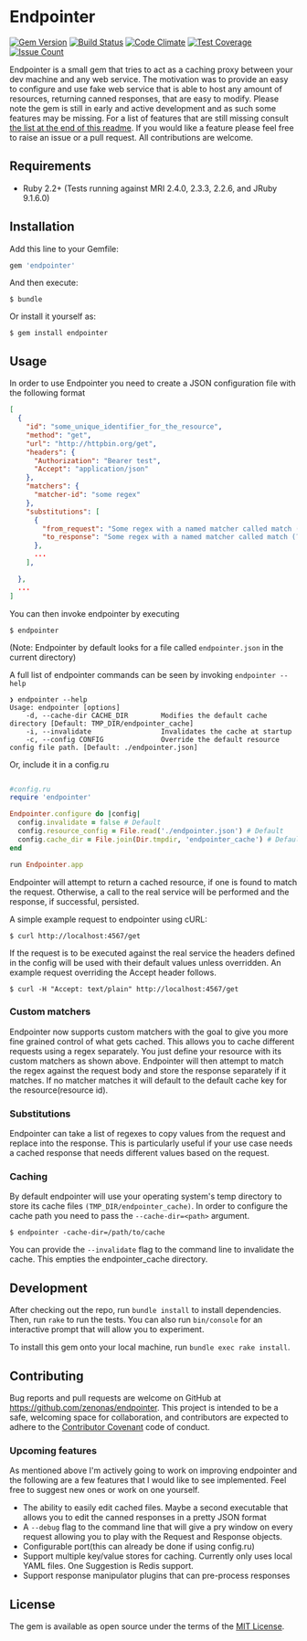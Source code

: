 # Endpointer

[![Gem Version](https://badge.fury.io/rb/endpointer.svg)](http://badge.fury.io/rb/endpointer) [![Build Status](https://travis-ci.org/zenonas/endpointer.svg?branch=master)](https://travis-ci.org/zenonas/endpointer) [![Code Climate](https://codeclimate.com/github/zenonas/endpointer/badges/gpa.svg)](https://codeclimate.com/github/zenonas/endpointer) [![Test Coverage](https://codeclimate.com/github/zenonas/endpointer/badges/coverage.svg)](https://codeclimate.com/github/zenonas/endpointer/coverage) [![Issue Count](https://codeclimate.com/github/zenonas/endpointer/badges/issue_count.svg)](https://codeclimate.com/github/zenonas/endpointer)

Endpointer is a small gem that tries to act as a caching proxy between your dev machine and any web service. The motivation was to provide an easy to configure and use fake web service that is able to host any amount of resources, returning canned responses, that are easy to modify. Please note the gem is still in early and active development and as such some features may be missing. For a list of features that are still missing consult [the list at the end of this readme](#upcoming-features). If you would like a feature please feel free to raise an issue or a pull request. All contributions are welcome.

## Requirements

* Ruby 2.2+ (Tests running against MRI 2.4.0, 2.3.3, 2.2.6, and JRuby 9.1.6.0)

## Installation

Add this line to your Gemfile:

```ruby
gem 'endpointer'
```

And then execute:

    $ bundle

Or install it yourself as:

    $ gem install endpointer

## Usage

In order to use Endpointer you need to create a JSON configuration file with the following format

```json
[
  {
    "id": "some_unique_identifier_for_the_resource",
    "method": "get",
    "url": "http://httpbin.org/get",
    "headers": {
      "Authorization": "Bearer test",
      "Accept": "application/json"
    },
    "matchers": {
      "matcher-id": "some regex"
    },
    "substitutions": [
      {
        "from_request": "Some regex with a named matcher called match (?<match\\w+)",
        "to_response": "Some regex with a named matcher called match (?<match\\w+)",
      },
      ...
    ],

  },
  ...
]
```

You can then invoke endpointer by executing

    $ endpointer

(Note: Endpointer by default looks for a file called `endpointer.json` in the current directory)

A full list of endpointer commands can be seen by invoking `endpointer --help`
```
❯ endpointer --help
Usage: endpointer [options]
    -d, --cache-dir CACHE_DIR        Modifies the default cache directory [Default: TMP_DIR/endpointer_cache]
    -i, --invalidate                 Invalidates the cache at startup
    -c, --config CONFIG              Override the default resource config file path. [Default: ./endpointer.json]

```

Or, include it in a config.ru

```ruby

#config.ru
require 'endpointer'

Endpointer.configure do |config|
  config.invalidate = false # Default
  config.resource_config = File.read('./endpointer.json') # Default
  config.cache_dir = File.join(Dir.tmpdir, 'endpointer_cache') # Default
end

run Endpointer.app
```

Endpointer will attempt to return a cached resource, if one is found to match the request. Otherwise, a call to the real service will be performed and the response, if successful, persisted.

A simple example request to endpointer using cURL:

    $ curl http://localhost:4567/get

If the request is to be executed against the real service the headers defined in the config will be used with their default values unless overridden. An example request overriding the Accept header follows.

    $ curl -H "Accept: text/plain" http://localhost:4567/get


### Custom matchers

Endpointer now supports custom matchers with the goal to give you more fine grained control of what gets cached. This allows you to cache different requests using a regex separately. You just define your resource with its custom matchers as shown above. Endpointer will then attempt to match the regex against the request body and store the response separately if it matches. If no matcher matches it will default to the default cache key for the resource(resource id).

### Substitutions

Endpointer can take a list of regexes to copy values from the request and replace into the response. This is particularly useful if your use case needs a cached response that needs different values based on the request.

### Caching

By default endpointer will use your operating system's temp directory to store its cache files `(TMP_DIR/endpointer_cache)`. In order to configure the cache path you need to pass the `--cache-dir=<path>` argument.

    $ endpointer -cache-dir=/path/to/cache

You can provide the `--invalidate` flag to the command line to invalidate the cache. This empties the endpointer_cache directory.

## Development

After checking out the repo, run `bundle install` to install dependencies. Then, run `rake` to run the tests. You can also run `bin/console` for an interactive prompt that will allow you to experiment.

To install this gem onto your local machine, run `bundle exec rake install`.

## Contributing

Bug reports and pull requests are welcome on GitHub at https://github.com/zenonas/endpointer. This project is intended to be a safe, welcoming space for collaboration, and contributors are expected to adhere to the [Contributor Covenant](http://contributor-covenant.org) code of conduct.

### Upcoming features

As mentioned above I'm actively going to work on improving endpointer and the following are a few features that I would like to see implemented. Feel free to suggest new ones or work on one yourself.

* The ability to easily edit cached files. Maybe a second executable that allows you to edit the canned responses in a pretty JSON format
* A `--debug` flag to the command line that will give a pry window on every request allowing you to play with the Request and Response objects.
* Configurable port(this can already be done if using config.ru)
* Support multiple key/value stores for caching. Currently only uses local YAML files. One Suggestion is Redis support.
* Support response manipulator plugins that can pre-process responses

## License

The gem is available as open source under the terms of the [MIT License](http://opensource.org/licenses/MIT).
